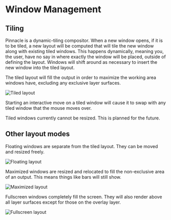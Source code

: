 # Window Management

## Tiling

Pinnacle is a dynamic-tiling compositor. When a new window opens, if it is to be tiled, a new layout will
be computed that will tile the new window along with existing tiled windows. This happens dynamically,
meaning you, the user, have no say in where exactly the window will be placed, outside of defining
the layout. Windows will shift around as necessary to insert the new window into the tiled layout.

The tiled layout will fill the output in order to maximize the working area windows have,
excluding any exclusive layer surfaces.

![Tiled layout](/assets/tiling.png)

Starting an interactive move on a tiled window will cause it to swap with any tiled window that the mouse moves over.

Tiled windows currently cannot be resized. This is planned for the future.

## Other layout modes

Floating windows are separate from the tiled layout. They can be moved and resized freely.

![Floating layout](/assets/floating.png)

Maximized windows are resized and relocated to fill the non-exclusive area of an output.
This means things like bars will still show.

![Maximized layout](/assets/maximized.png)

Fullscreen windows completely fill the screen. They will also render above all layer surfaces
except for those on the overlay layer.

![Fullscreen layout](/assets/fullscreen.png)
